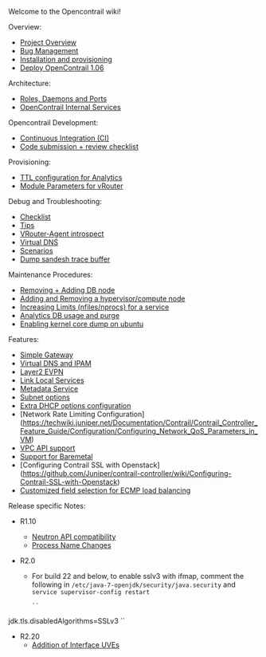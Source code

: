 Welcome to the Opencontrail wiki!

Overview:
* [Project Overview](https://github.com/Juniper/contrail-controller/wiki/Contrail:-Project-Overview)
* [Bug Management](https://github.com/Juniper/contrail-controller/wiki/Bug-management)
* [Installation and provisioning](https://github.com/Juniper/contrail-controller/wiki/OpenContrail-bring-up-and-provisioning)
* [Deploy OpenContrail 1.06](Install-and-Configure-OpenContrail-1.06)

Architecture:

* [Roles, Daemons and Ports](Roles-Daemons-Ports)
* [OpenContrail Internal Services](OpenContrail-Internal-Services)

Opencontrail Development:
* [Continuous Integration (CI)](OpenContrail-Continuous-Integration-(CI))
* [Code submission + review checklist](Code-Review-Checklist)

Provisioning:  
* [TTL configuration for Analytics](TTL-configuration-for-analytics-data)
* [Module Parameters for vRouter](Vrouter-Module-Parameters)

Debug and Troubleshooting:
* [Checklist](Debug-Checklist)
* [Tips](Debug-Tips)
* [VRouter-Agent introspect](Contrail-Vrouter-Agent---Introspect)
* [Virtual DNS](vDNS-Debugging)
* [Scenarios](Scenario-Troubleshooting)
* [Dump sandesh trace buffer](Dump-sandesh-trace-buffer)

Maintenance Procedures:
* [Removing + Adding DB node](Removing_Adding_DB_Node)
* [Adding and Removing a hypervisor/compute node](Adding_Removing_Compute_Node)
* [Increasing Limits (nfiles/nprocs) for a service](Increasing_Service_Limits)
* [Analytics DB usage and purge](Contrail-Analytics-DB-data-purge)
* [Enabling kernel core dump on ubuntu](https://github.com/Juniper/contrail-vrouter/wiki/Enabling-kernel-core-dump-on-Ubuntu)

Features:
* [Simple Gateway](Simple-Gateway)
* [Virtual DNS and IPAM](DNS-and-IPAM)
* [Layer2 EVPN](EVPN)
* [Link Local Services](Link-local-services)
* [Metadata Service](Metadata-service)
* [Subnet options](Subnet-Options)
* [Extra DHCP options configuration](Extra-DHCP-Options)
* [Network Rate Limiting Configuration] (https://techwiki.juniper.net/Documentation/Contrail/Contrail_Controller_Feature_Guide/Configuration/Configuring_Network_QoS_Parameters_in_VM)
* [VPC API support](VPC-API-support)
* [Support for Baremetal](Baremetal-Support)
* [Configuring Contrail SSL with Openstack] (https://github.com/Juniper/contrail-controller/wiki/Configuring-Contrail-SSL-with-Openstack)
* [Customized field selection for ECMP load balancing](https://github.com/Juniper/contrail-controller/wiki/Customized-field-selection-for-ECMP-load-balancing)

Release specific Notes:
* R1.10
  + [Neutron API compatibility](Neutron-API-Support)
  + [Process Name Changes](Contrail-process-names'-changes-in-R1.10)

* R2.0
  + For build 22 and below, to enable sslv3 with ifmap, comment the following in `/etc/java-7-openjdk/security/java.security` and `service supervisor-config restart`

        ``
jdk.tls.disabledAlgorithms=SSLv3
        ``

* R2.20
  + [Addition of Interface UVEs](Creation-of-Virtual-Machine-Interface-UVE-and-changes-wrt-interface-statistics-collection)